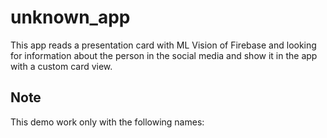 # unknown_app

This app reads a presentation card with ML Vision of Firebase and looking for information about the person in the social media and show it in the app with a custom card view.

## Note

This demo work only with the following names:

